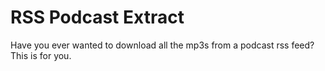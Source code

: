 # RSS Podcast Extract

Have you ever wanted to download all the mp3s from a podcast rss feed? This is for you.


